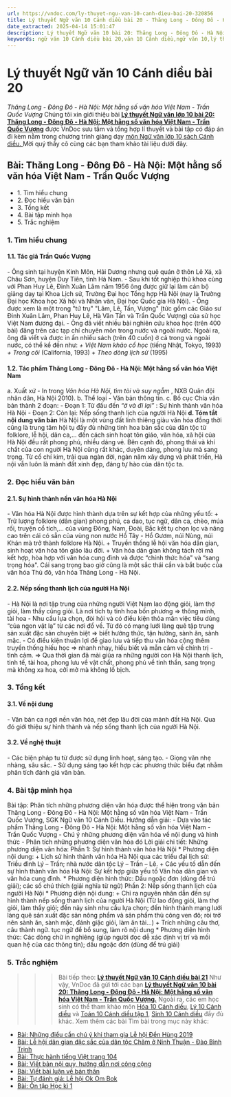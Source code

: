 ```yaml
---
url: https://vndoc.com/ly-thuyet-ngu-van-10-canh-dieu-bai-20-320856
title: Lý thuyết Ngữ văn 10 Cánh diều bài 20 - Thăng Long - Đông Đô - Hà Nội: Một hằng số văn hóa Việt Nam - Trần Quốc Vượng - VnDoc.com
date_extracted: 2025-04-14 15:01:47
description: Lý thuyết Ngữ văn 10 bài 20: Thăng Long - Đông Đô - Hà Nội: Một hằng số văn hóa Việt Nam - Trần Quốc Vượng sách Cánh diều được VnDoc sưu tầm và giới thiệu  để tham khảo chuẩn bị cho bài giảng học kì mới sắp tới đây của mình.
keywords: ngữ văn 10 Cánh diều bài 20,văn 10 Cánh diều,ngữ văn 10,lý thuyết văn 10 Cánh diều bài 20,kiến thức trọng tâm môn ngữ văn 10,lý thuyết ngữ văn 10 CD,ngữ văn lớp 10,ôn tập lý thuyết văn lớp 10,lý thuyết môn ngữ văn 10,lý thuyết văn 10 CD,bài Thăng Long - Đông Đô - Hà Nội: Một hằng số văn hóa Việt Nam - Trần Quốc Vượng,trắc nghiệm ngữ văn 10 CD
---
```


# Lý thuyết Ngữ văn 10 Cánh diều bài 20
 _Thăng Long - Đông Đô - Hà Nội: Một hằng số văn hóa Việt Nam - Trần Quốc Vượng_
Chúng tôi xin giới thiệu bài **[Lý thuyết Ngữ văn lớp 10 bài 20: Thăng Long - Đông Đô - Hà Nội: Một hằng số văn hóa Việt Nam - Trần Quốc Vượng](<https://vndoc.com/ly-thuyet-ngu-van-10-canh-dieu-bai-20-320856>)** được VnDoc sưu tầm và tổng hợp lí thuyết và bài tập có đáp án đi kèm nằm trong chương trình giảng dạy [môn Ngữ văn lớp 10 sách Cánh diều. ](<https://vndoc.com/ngu-van-10-canh-dieu-tap1>)Mời quý thầy cô cùng các bạn tham khảo tài liệu dưới đây.
## Bài: Thăng Long - Đông Đô - Hà Nội: Một hằng số văn hóa Việt Nam - Trần Quốc Vượng
  * 1\. Tìm hiểu chung
  * 2\. Đọc hiểu văn bản 
  * 3\. Tổng kết
  * 4\. Bài tập minh họa
  * 5\. Trắc nghiệm

### 1\. Tìm hiểu chung
#### 1.1. Tác giả Trần Quốc Vượng
\- Ông sinh tại huyện Kinh Môn, Hải Dương nhưng quê quán ở thôn Lê Xá, xã Châu Sơn, huyện Duy Tiên, tỉnh Hà Nam.
\- Sau khi tốt nghiệp thủ khoa cùng với Phan Huy Lê, Đinh Xuân Lâm năm 1956 ông được giữ lại làm cán bộ giảng dạy tại Khoa Lịch sử, Trường Đại học Tổng hợp Hà Nội \(nay là Trường Đại học Khoa học Xã hội và Nhân văn, Đại học Quốc gia Hà Nội\).
\- Ông được xem là một trong "tứ trụ" "Lâm, Lê, Tấn, Vượng" \(tức gồm các Giáo sư Đinh Xuân Lâm, Phan Huy Lê, Hà Văn Tấn và Trần Quốc Vượng\) của sử học Việt Nam đương đại.
\- Ông đã viết nhiều bài nghiên cứu khoa học \(trên 400 bài\) đăng trên các tạp chí chuyên môn trong nước và ngoài nước. Ngoài ra, ông đã viết và được in ấn nhiều sách \(trên 40 cuốn\) ở cả trong và ngoài nước, có thể kể đến như:
_\+ Việt Nam khảo cổ học_ \(tiếng Nhật, Tokyo, 1993\)
_\+ Trong cõi_ \(California, 1993\)
_\+ Theo dòng lịch sử_ \(1995\)
#### 1.2. Tác phẩm Thăng Long - Đông Đô - Hà Nội: Một hằng số văn hóa Việt Nam
a. Xuất xứ
\- In trong _Văn hóa Hà Nội, tìm tòi và suy ngẫm_ , NXB Quân đội nhân dân, Hà Nội 2010\).
b. Thể loại
\- Văn bản thông tin.
c. Bố cục
Chia văn bản thành 2 đoạn:
\- Đoạn 1: Từ đầu đến _“ở và đi lại”_ : Sự hình thành văn hóa Hà Nội
\- Đoạn 2: Còn lại: Nếp sống thanh lịch của người Hà Nội
**d. Tóm tắt nội dung văn bản**
Hà Nội là một vùng đất linh thiêng giàu văn hóa đồng thời cũng là trung tâm hội tụ đầy đủ những tinh hoa bản sắc của dân tộc từ folklore, lễ hội, dân ca,… đến cách sinh hoạt tôn giáo, văn hóa, xã hội của Hà Nội đều rất phong phú, nhiều dáng vẻ. Bên cạnh đó, phong thái và khí chất của con người Hà Nội cũng rất khác, duyên dáng, phong lưu mà sang trọng. Từ cổ chí kim, trải qua ngàn đời, ngàn năm xây dựng và phát triển, Hà nội vẫn luôn là mảnh đất xinh đẹp, đáng tự hào của dân tộc ta.
### 2\. Đọc hiểu văn bản
#### 2.1. Sự hình thành nền văn hóa Hà Nội
\- Văn hóa Hà Nội được hình thành dựa trên sự kết hợp của những yếu tố:
\+ Trữ lượng folklore \(dân gian\) phong phú, ca dao, tục ngữ, dân ca, chèo, múa rối, truyện cổ tích,... của vùng Đông, Nam, Đoài, Bắc kết tụ chọn lọc và nâng cao trên cái có sẵn của vùng non nước Hồ Tây - Hồ Gươm, núi Nùng, núi Khán mà trở thành folklore Hà Nội.
\+ Truyền thống lễ hội văn hóa dân gian, sinh hoạt văn hóa tôn giáo lâu đời.
\+ Văn hóa dân gian không tách rời mà kết hợp, hòa hợp với văn hóa cung đình và được “chính thức hóa" và “sang trọng hóa". Cái sang trọng bao giờ cũng là một sắc thái cần và bắt buộc của văn hóa Thủ đô, văn hóa Thăng Long - Hà Nội.
#### 2.2. Nếp sống thanh lịch của người Hà Nội
\- Hà Nội là nơi tập trung của những người Việt Nam lao động giỏi, làm thợ giỏi, làm thầy cũng giỏi. Là nơi tích tụ tinh hoa bốn phương => thông minh, tài hoa
\- Nhu cầu lựa chọn, đòi hỏi và có điều kiện thỏa mãn việc tiêu dùng “của ngon vật lạ” từ các nơi đổ về. Từ đó có mạng lưới làng quê tập trung sản xuất đặc sản chuyên biệt => biết hưởng thức, tận hưởng, sành ăn, sành mặc.
\- Có điều kiện thuận lợi để giao lưu và tiếp thu văn hóa cộng thêm truyền thống hiếu học => nhanh nhạy, hiểu biết và mẫn cảm về chính trị - tình cảm.
=> Qua thời gian đã mài giũa ra những người con Hà Nội thanh lịch, tinh tế, tài hoa, phong lưu về vật chất, phong phú về tinh thần, sang trọng mà không xa hoa, cởi mở mà không lố bịch.
### 3\. Tổng kết
#### 3.1. Về nội dung
\- Văn bản ca ngợi nền văn hóa, nét đẹp lâu đời của mảnh đất Hà Nội. Qua đó giới thiệu sự hình thành và nếp sống thanh lịch của người Hà Nội.
#### 3.2. Về nghệ thuật
\- Các biện pháp tu từ được sử dụng linh hoạt, sáng tạo.
\- Giọng văn nhẹ nhàng, sâu sắc.
\- Sử dụng sáng tạo kết hợp các phương thức biểu đạt nhằm phân tích đánh giá văn bản.
### 4\. Bài tập minh họa
Bài tập: Phân tích những phương diện văn hóa được thể hiện trong văn bản Thăng Long - Đông Đô - Hà Nội: Một hằng số văn hóa Việt Nam - Trần Quốc Vượng, SGK Ngữ văn 10 Cánh Diều.
Hướng dẫn giải:
\- Dựa vào tác phẩm Thăng Long - Đông Đô - Hà Nội: Một hằng số văn hóa Việt Nam - Trần Quốc Vượng
\- Chú ý những phương diện văn hóa về nội dung và hình thức
\- Phân tích những phương diện văn hóa đó
Lời giải chi tiết:
Những phương diện văn hóa:
Phần 1: Sự hình thành văn hóa Hà Nội
\* Phương diện nội dung:
\+ Lịch sử hình thành văn hóa Hà Nội qua các triều đại lịch sử: Triều đình Lý – Trần; nhà nước dân tộc Lý – Trần – Lê.
\+ Các yếu tố dẫn đến sự hình thành văn hóa Hà Nội: Sự kết hợp giữa yếu tố Văn hóa dân gian và văn hóa cung đình.
\* Phương diện hình thức: Dấu ngoặc đơn \(dùng để trú giải\); các số chú thích \(giải nghĩa từ ngữ\)
Phần 2: Nếp sống thanh lịch của người Hà Nội
\* Phương diện nội dung:
\+ Chỉ ra nguyên nhân dẫn đến sự hình thành nếp sống thanh lịch của người Hà Nội \(Từ lao động giỏi, làm thợ giỏi, làm thầy giỏi; đến nảy sinh nhu cầu lựa chọn; đến hình thành mạng lưới làng quê sản xuất đặc sản nông phẩm và sản phẩm thủ công ven đô; ròi trở nên sành ăn, sành mặc, đánh giặc giỏi, làm ăn tài…\)
\+ Trích những câu thơ, câu thành ngữ. tục ngữ để bổ sung, làm rõ nội dung
\* Phương diện hình thức: Các dòng chữ in nghiêng \(giúp người đọc dễ xác định vị trí và mối quan hệ của các thông tin\); dấu ngoặc đơn \(dùng để trú giải\)
### 5\. Trắc nghiệm
>>> Bài tiếp theo: [**Lý thuyết Ngữ văn 10 Cánh diều bài 21**](<https://vndoc.com/ly-thuyet-ngu-van-10-canh-dieu-bai-21-320857>)
Như vậy, VnDoc đã gửi tới các bạn **[Lý thuyết Ngữ văn 10 bài 20: Thăng Long - Đông Đô - Hà Nội: Một hằng số văn hóa Việt Nam - Trần Quốc Vượng.](<https://vndoc.com/ly-thuyet-ngu-van-10-canh-dieu-bai-20-320856>)** Ngoài ra, các em học sinh có thể tham khảo môn [Hóa 10 Cánh diều](<https://vndoc.com/hoa-10-canh-dieu>), [Lý 10 Cánh diều](<https://vndoc.com/vat-ly-10-canh-dieu>) và [Toán 10 Cánh diều tập 1](<https://vndoc.com/toan-10-canh-dieu-tap1>), [Sinh 10 Cánh diều](<https://vndoc.com/sinh-hoc-10-canh-dieu>) đầy đủ khác.
Xem thêm các bài Tìm bài trong mục này khác:
  * [Bài: Những điều cần chú ý khi tham gia Lễ hội Đền Hùng 2019](</ly-thuyet-ngu-van-10-canh-dieu-bai-21-320857>)
  * [Bài: Lễ hội dân gian đặc sắc của dân tộc Chăm ở Ninh Thuận - Đào Bình Trịnh](</ly-thuyet-ngu-van-10-canh-dieu-bai-22-320858>)
  * [Bài: Thực hành tiếng Việt trang 104](</ly-thuyet-ngu-van-10-canh-dieu-bai-23-320859>)
  * [Bài: Viết bản nội quy, hướng dẫn nơi công cộng](</ly-thuyet-ngu-van-10-canh-dieu-bai-24-320860>)
  * [Bài: Viết bài luận về bản thân](</ly-thuyet-ngu-van-10-canh-dieu-bai-25-320863>)
  * [Bài: Tự đánh giá: Lễ hội Ok Om Bok](</ly-thuyet-ngu-van-10-canh-dieu-bai-26-320864>)
  * [Bài: Ôn tập Học kì 1](</ly-thuyet-ngu-van-10-canh-dieu-bai-27-320865>)

